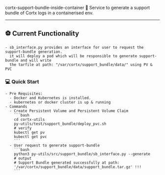 cortx-support-bundle-inside-container 📝
Service to generate a support bundle of Cortx logs in a containerised env.
***

## ⚽ Current Functionality
    - sb_interface.py provides an interface for user to request the support-bundle generation.
      it will deploy a pod which will be responsible to generate support-bundle and will write 
      the tarfile at path: "/var/cortx/support_bundle/data/" using PV & PVC

### 💻 Quick Start
    - Pre Requisites:
      - Docker and Kubernetes is installed.
      - kubernetes or docker cluster is up & running
    - Commands 
      - Create Persistent Volume and Persistent Volume Claim
        ```bash
        cd cortx-utils
        py-utils/test/support_bundle/deploy_pvc.sh
        # verify
        kubectl get pv
        kubectl get pvc
        ```
      - User request to generate support-bundle
        ```bash
        python3 py-utils/src/support_bundle/sb_interface.py --generate
        # output
        # Support Bundle generated successfully at path:
        '/var/cortx/support_bundle/data/support_bundle.tar.gz' !!!
        ```

